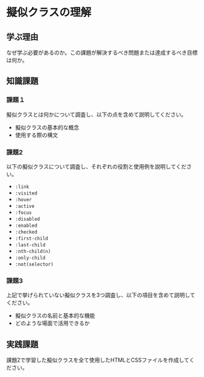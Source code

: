 # 擬似クラスの理解

## 学ぶ理由

なぜ学ぶ必要があるのか。この課題が解決するべき問題または達成するべき目標は何か。

## 知識課題

### 課題１

擬似クラスとは何かについて調査し、以下の点を含めて説明してください。

- 擬似クラスの基本的な概念
- 使用する際の構文

### 課題2

以下の擬似クラスについて調査し、それぞれの役割と使用例を説明してください。

- `:link`
- `:visited`
- `:hover`
- `:active`
- `:focus`
- `:disabled`
- `:enabled`
- `:checked`
- `:first-child`
- `:last-child`
- `:nth-child(n)`
- `:only-child`
- `:not(selector)`

### 課題3

上記で挙げられていない擬似クラスを3つ調査し、以下の項目を含めて説明してください。

- 擬似クラスの名前と基本的な機能
- どのような場面で活用できるか

## 実践課題

課題2で学習した擬似クラスを全て使用したHTMLとCSSファイルを作成してください。
